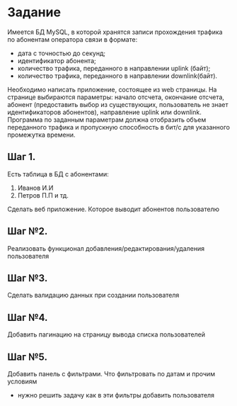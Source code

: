 # Задание
Имеется БД MySQL, в которой хранятся записи прохождения трафика по абонентам оператора связи в формате:

* дата с точностью до секунд; 
* идентификатор абонента; 
* количество трафика, переданного в направлении uplink (байт);
* количество трафика, переданного в направлении downlink(байт).

Необходимо написать приложение, состоящее из web страницы. На странице выбираются параметры: начало отсчета, окончание отсчета, абонент (предоставить выбор из существующих, пользователь не знает идентификаторов абонентов), направление uplink или downlink. 
Программа по заданным параметрам должна отобразить объем переданного трафика и пропускную способность в бит/с для указанного промежутка времени.

## Шаг 1.
Есть таблица в БД с абонентами:
1. Иванов И.И
2. Петров П.П и тд.

Сделать веб приложение. Которое выводит абонентов пользователю

## Шаг №2.
Реализовать функционал добавления/редактирования/удаления пользователя

## Шаг №3.
Сделать валидацию данных при создании пользователя

## Шаг №4.
Добавить пагинацию на страницу вывода списка пользователей

## Шаг №5.
Добавить панель с фильтрами. Что фильтровать по датам и прочим условиям
+ нужно решить задачу как в эти фильтры добавить пользователя
